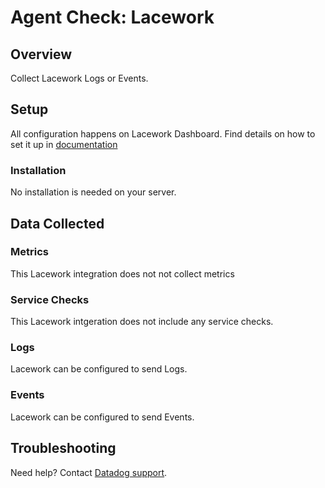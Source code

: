 # Agent Check: Lacework

## Overview

Collect Lacework Logs or Events.

## Setup

All configuration happens on Lacework Dashboard. Find details on how to set it up in [documentation][1]

### Installation

No installation is needed on your server.


## Data Collected

### Metrics

This Lacework integration does not not collect metrics 

### Service Checks

This Lacework intgeration does not include any service checks.

### Logs

Lacework can be configured to send Logs.

### Events

Lacework can be configured to send Events.

## Troubleshooting

Need help? Contact [Datadog support][7].

[1]: https://docs.datadoghq.com/integrations/lacework/
[7]: https://docs.datadoghq.com/help

